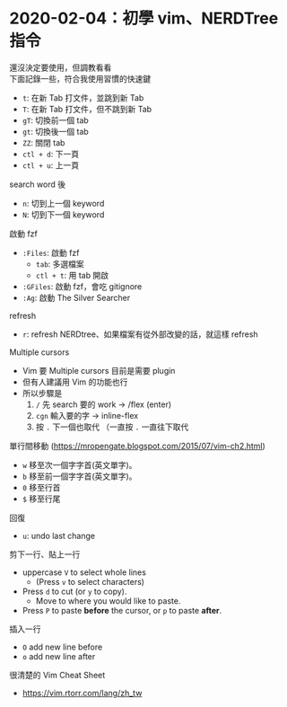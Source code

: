 # 2020-02-04：初學 vim、NERDTree 指令

還沒決定要使用，但調教看看  
下面記錄一些，符合我使用習慣的快速鍵
- `t`: 在新 Tab 打文件，並跳到新 Tab
- `T`: 在新 Tab 打文件，但不跳到新 Tab
- `gT`: 切換前一個 tab
- `gt`: 切換後一個 tab
- `ZZ`: 關閉 tab
- `ctl + d`: 下一頁
- `ctl + u`: 上一頁


search word 後
- `n`: 切到上一個 keyword
- `N`: 切到下一個 keyword

啟動 fzf
- `:Files`: 啟動 fzf
  - `tab`: 多選檔案
  - `ctl + t`: 用 tab 開啟
- `:GFiles`: 啟動 fzf，會吃 gitignore
- `:Ag`:  啟動 The Silver Searcher

refresh
- `r`: refresh NERDtree、如果檔案有從外部改變的話，就這樣 refresh

Multiple cursors
- Vim 要 Multiple cursors 目前是需要 plugin
- 但有人建議用 Vim 的功能也行
- 所以步驟是
  1. `/` 先 search 要的 work ->  /flex (enter)
  2. `cgn` 輸入要的字 -> inline-flex
  3. 按 `.` 下一個也取代 （一直按 `.` 一直往下取代

單行間移動 (https://mropengate.blogspot.com/2015/07/vim-ch2.html)
- `w` 移至次一個字字首(英文單字)。
- `b` 移至前一個字字首(英文單字)。
- `0` 移至行首
- `$` 移至行尾

回復
- `u`: undo last change

剪下一行、貼上一行
- uppercase `V` to select whole lines
  - (Press `v` to select characters)
- Press `d` to cut (or `y` to copy).
  - Move to where you would like to paste.
- Press `P` to paste **before** the cursor, or `p` to paste **after**.

插入一行
- `O` add new line before
- `o` add new line after

很清楚的 Vim Cheat Sheet
- https://vim.rtorr.com/lang/zh_tw